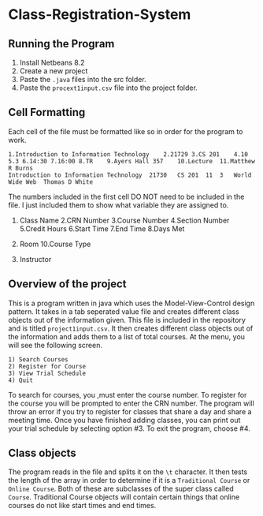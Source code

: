 # Class-Registration-System
## Running the Program
1. Install Netbeans 8.2
2. Create a new project 
3. Paste the `.java` files into the src folder.
4. Paste the `procext1input.csv` file into the project folder.

## Cell Formatting 
Each cell of the file must be formatted like so in order for the program to work. 
```
1.Introduction to Information Technology	2.21729	3.CS 201	4.10	5.3	6.14:30	7.16:00	8.TR	9.Ayers Hall 357	10.Lecture	11.Matthew R Burns
Introduction to Information Technology	21730	CS 201	11	3	World Wide Web	Thomas D White				
```
The numbers included in the first cell DO NOT need to be included in the file. I just included them to show what variable they are assigned to.
1. Class Name
2.CRN Number
3.Course Number
4.Section Number
5.Credit Hours
6.Start Time
7.End Time
8.Days Met
9. Room
10.Course Type


11. Instructor
## Overview of the project
This is a program written in java which uses the Model-View-Control design pattern. It takes in a tab seperated value file and creates different class objects out of the information given. This file is included in the repository and is titled `project1input.csv`. It then creates different class objects out of the information and adds them to a list of total courses. At the menu, you will see the following screen.
```
1) Search Courses
2) Register for Course
3) View Trial Schedule
4) Quit
```
To search for courses, you ,must enter the course number. To register for the course you will be prompted to enter the CRN number. The program will throw an error if you try to register for classes that share a day and share a meeting time. Once you have finished adding classes, you can print out your trial schedule by selecting option #3. To exit the program, choose #4.

## Class objects
The program reads in the file and splits it on the `\t` character. It then tests the length of the array in order to determine if it is a `Traditional Course` or `Online Course`. Both of these are subclasses of the super class called `Course`. Traditional Course objects will contain certain things that online courses do not like start times and end times.  
